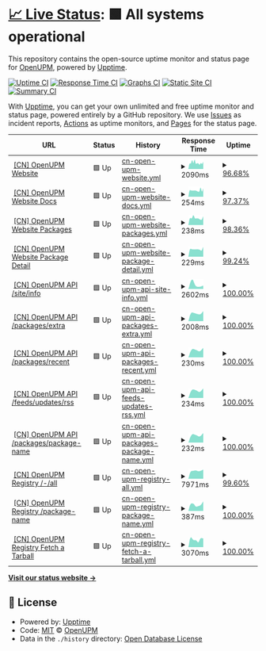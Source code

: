 # [📈 Live Status](https://openupm.github.io/upptime-openupmcn): <!--live status--> **🟩 All systems operational**

This repository contains the open-source uptime monitor and status page for [OpenUPM](https://openupm.github.io/upptime-openupmcn), powered by [Upptime](https://github.com/upptime/upptime).

[![Uptime CI](https://github.com/openupm/upptime-openupmcn/workflows/Uptime%20CI/badge.svg)](https://github.com/openupm/upptime-openupmcn/actions?query=workflow%3A%22Uptime+CI%22)
[![Response Time CI](https://github.com/openupm/upptime-openupmcn/workflows/Response%20Time%20CI/badge.svg)](https://github.com/openupm/upptime-openupmcn/actions?query=workflow%3A%22Response+Time+CI%22)
[![Graphs CI](https://github.com/openupm/upptime-openupmcn/workflows/Graphs%20CI/badge.svg)](https://github.com/openupm/upptime-openupmcn/actions?query=workflow%3A%22Graphs+CI%22)
[![Static Site CI](https://github.com/openupm/upptime-openupmcn/workflows/Static%20Site%20CI/badge.svg)](https://github.com/openupm/upptime-openupmcn/actions?query=workflow%3A%22Static+Site+CI%22)
[![Summary CI](https://github.com/openupm/upptime-openupmcn/workflows/Summary%20CI/badge.svg)](https://github.com/openupm/upptime-openupmcn/actions?query=workflow%3A%22Summary+CI%22)

With [Upptime](https://upptime.js.org), you can get your own unlimited and free uptime monitor and status page, powered entirely by a GitHub repository. We use [Issues](https://github.com/openupm/upptime-openupmcn/issues) as incident reports, [Actions](https://github.com/openupm/upptime-openupmcn/actions) as uptime monitors, and [Pages](https://openupm.github.io/upptime-openupmcn) for the status page.

<!--start: status pages-->
<!-- This summary is generated by Upptime (https://github.com/upptime/upptime) -->
<!-- Do not edit this manually, your changes will be overwritten -->
<!-- prettier-ignore -->
| URL | Status | History | Response Time | Uptime |
| --- | ------ | ------- | ------------- | ------ |
| <img alt="" src="https://icons.duckduckgo.com/ip3/openupm.cn.ico" height="13"> [[CN] OpenUPM Website](https://openupm.cn) | 🟩 Up | [cn-open-upm-website.yml](https://github.com/openupm/upptime-openupmcn/commits/HEAD/history/cn-open-upm-website.yml) | <details><summary><img alt="Response time graph" src="./graphs/cn-open-upm-website/response-time-week.png" height="20"> 2090ms</summary><br><a href="https://openupm.github.io/upptime-openupmcn/history/cn-open-upm-website"><img alt="Response time 2090" src="https://img.shields.io/endpoint?url=https%3A%2F%2Fraw.githubusercontent.com%2Fopenupm%2Fupptime-openupmcn%2FHEAD%2Fapi%2Fcn-open-upm-website%2Fresponse-time.json"></a><br><a href="https://openupm.github.io/upptime-openupmcn/history/cn-open-upm-website"><img alt="24-hour response time 2019" src="https://img.shields.io/endpoint?url=https%3A%2F%2Fraw.githubusercontent.com%2Fopenupm%2Fupptime-openupmcn%2FHEAD%2Fapi%2Fcn-open-upm-website%2Fresponse-time-day.json"></a><br><a href="https://openupm.github.io/upptime-openupmcn/history/cn-open-upm-website"><img alt="7-day response time 2090" src="https://img.shields.io/endpoint?url=https%3A%2F%2Fraw.githubusercontent.com%2Fopenupm%2Fupptime-openupmcn%2FHEAD%2Fapi%2Fcn-open-upm-website%2Fresponse-time-week.json"></a><br><a href="https://openupm.github.io/upptime-openupmcn/history/cn-open-upm-website"><img alt="30-day response time 2090" src="https://img.shields.io/endpoint?url=https%3A%2F%2Fraw.githubusercontent.com%2Fopenupm%2Fupptime-openupmcn%2FHEAD%2Fapi%2Fcn-open-upm-website%2Fresponse-time-month.json"></a><br><a href="https://openupm.github.io/upptime-openupmcn/history/cn-open-upm-website"><img alt="1-year response time 2090" src="https://img.shields.io/endpoint?url=https%3A%2F%2Fraw.githubusercontent.com%2Fopenupm%2Fupptime-openupmcn%2FHEAD%2Fapi%2Fcn-open-upm-website%2Fresponse-time-year.json"></a></details> | <details><summary><a href="https://openupm.github.io/upptime-openupmcn/history/cn-open-upm-website">96.68%</a></summary><a href="https://openupm.github.io/upptime-openupmcn/history/cn-open-upm-website"><img alt="All-time uptime 96.68%" src="https://img.shields.io/endpoint?url=https%3A%2F%2Fraw.githubusercontent.com%2Fopenupm%2Fupptime-openupmcn%2FHEAD%2Fapi%2Fcn-open-upm-website%2Fuptime.json"></a><br><a href="https://openupm.github.io/upptime-openupmcn/history/cn-open-upm-website"><img alt="24-hour uptime 95.09%" src="https://img.shields.io/endpoint?url=https%3A%2F%2Fraw.githubusercontent.com%2Fopenupm%2Fupptime-openupmcn%2FHEAD%2Fapi%2Fcn-open-upm-website%2Fuptime-day.json"></a><br><a href="https://openupm.github.io/upptime-openupmcn/history/cn-open-upm-website"><img alt="7-day uptime 96.68%" src="https://img.shields.io/endpoint?url=https%3A%2F%2Fraw.githubusercontent.com%2Fopenupm%2Fupptime-openupmcn%2FHEAD%2Fapi%2Fcn-open-upm-website%2Fuptime-week.json"></a><br><a href="https://openupm.github.io/upptime-openupmcn/history/cn-open-upm-website"><img alt="30-day uptime 96.68%" src="https://img.shields.io/endpoint?url=https%3A%2F%2Fraw.githubusercontent.com%2Fopenupm%2Fupptime-openupmcn%2FHEAD%2Fapi%2Fcn-open-upm-website%2Fuptime-month.json"></a><br><a href="https://openupm.github.io/upptime-openupmcn/history/cn-open-upm-website"><img alt="1-year uptime 96.68%" src="https://img.shields.io/endpoint?url=https%3A%2F%2Fraw.githubusercontent.com%2Fopenupm%2Fupptime-openupmcn%2FHEAD%2Fapi%2Fcn-open-upm-website%2Fuptime-year.json"></a></details>
| <img alt="" src="https://icons.duckduckgo.com/ip3/openupm.cn.ico" height="13"> [[CN] OpenUPM Website Docs](https://openupm.cn/docs/) | 🟩 Up | [cn-open-upm-website-docs.yml](https://github.com/openupm/upptime-openupmcn/commits/HEAD/history/cn-open-upm-website-docs.yml) | <details><summary><img alt="Response time graph" src="./graphs/cn-open-upm-website-docs/response-time-week.png" height="20"> 254ms</summary><br><a href="https://openupm.github.io/upptime-openupmcn/history/cn-open-upm-website-docs"><img alt="Response time 254" src="https://img.shields.io/endpoint?url=https%3A%2F%2Fraw.githubusercontent.com%2Fopenupm%2Fupptime-openupmcn%2FHEAD%2Fapi%2Fcn-open-upm-website-docs%2Fresponse-time.json"></a><br><a href="https://openupm.github.io/upptime-openupmcn/history/cn-open-upm-website-docs"><img alt="24-hour response time 279" src="https://img.shields.io/endpoint?url=https%3A%2F%2Fraw.githubusercontent.com%2Fopenupm%2Fupptime-openupmcn%2FHEAD%2Fapi%2Fcn-open-upm-website-docs%2Fresponse-time-day.json"></a><br><a href="https://openupm.github.io/upptime-openupmcn/history/cn-open-upm-website-docs"><img alt="7-day response time 254" src="https://img.shields.io/endpoint?url=https%3A%2F%2Fraw.githubusercontent.com%2Fopenupm%2Fupptime-openupmcn%2FHEAD%2Fapi%2Fcn-open-upm-website-docs%2Fresponse-time-week.json"></a><br><a href="https://openupm.github.io/upptime-openupmcn/history/cn-open-upm-website-docs"><img alt="30-day response time 254" src="https://img.shields.io/endpoint?url=https%3A%2F%2Fraw.githubusercontent.com%2Fopenupm%2Fupptime-openupmcn%2FHEAD%2Fapi%2Fcn-open-upm-website-docs%2Fresponse-time-month.json"></a><br><a href="https://openupm.github.io/upptime-openupmcn/history/cn-open-upm-website-docs"><img alt="1-year response time 254" src="https://img.shields.io/endpoint?url=https%3A%2F%2Fraw.githubusercontent.com%2Fopenupm%2Fupptime-openupmcn%2FHEAD%2Fapi%2Fcn-open-upm-website-docs%2Fresponse-time-year.json"></a></details> | <details><summary><a href="https://openupm.github.io/upptime-openupmcn/history/cn-open-upm-website-docs">97.37%</a></summary><a href="https://openupm.github.io/upptime-openupmcn/history/cn-open-upm-website-docs"><img alt="All-time uptime 97.37%" src="https://img.shields.io/endpoint?url=https%3A%2F%2Fraw.githubusercontent.com%2Fopenupm%2Fupptime-openupmcn%2FHEAD%2Fapi%2Fcn-open-upm-website-docs%2Fuptime.json"></a><br><a href="https://openupm.github.io/upptime-openupmcn/history/cn-open-upm-website-docs"><img alt="24-hour uptime 95.19%" src="https://img.shields.io/endpoint?url=https%3A%2F%2Fraw.githubusercontent.com%2Fopenupm%2Fupptime-openupmcn%2FHEAD%2Fapi%2Fcn-open-upm-website-docs%2Fuptime-day.json"></a><br><a href="https://openupm.github.io/upptime-openupmcn/history/cn-open-upm-website-docs"><img alt="7-day uptime 97.37%" src="https://img.shields.io/endpoint?url=https%3A%2F%2Fraw.githubusercontent.com%2Fopenupm%2Fupptime-openupmcn%2FHEAD%2Fapi%2Fcn-open-upm-website-docs%2Fuptime-week.json"></a><br><a href="https://openupm.github.io/upptime-openupmcn/history/cn-open-upm-website-docs"><img alt="30-day uptime 97.37%" src="https://img.shields.io/endpoint?url=https%3A%2F%2Fraw.githubusercontent.com%2Fopenupm%2Fupptime-openupmcn%2FHEAD%2Fapi%2Fcn-open-upm-website-docs%2Fuptime-month.json"></a><br><a href="https://openupm.github.io/upptime-openupmcn/history/cn-open-upm-website-docs"><img alt="1-year uptime 97.37%" src="https://img.shields.io/endpoint?url=https%3A%2F%2Fraw.githubusercontent.com%2Fopenupm%2Fupptime-openupmcn%2FHEAD%2Fapi%2Fcn-open-upm-website-docs%2Fuptime-year.json"></a></details>
| <img alt="" src="https://icons.duckduckgo.com/ip3/openupm.cn.ico" height="13"> [[CN] OpenUPM Website Packages](https://openupm.cn/packages/) | 🟩 Up | [cn-open-upm-website-packages.yml](https://github.com/openupm/upptime-openupmcn/commits/HEAD/history/cn-open-upm-website-packages.yml) | <details><summary><img alt="Response time graph" src="./graphs/cn-open-upm-website-packages/response-time-week.png" height="20"> 238ms</summary><br><a href="https://openupm.github.io/upptime-openupmcn/history/cn-open-upm-website-packages"><img alt="Response time 238" src="https://img.shields.io/endpoint?url=https%3A%2F%2Fraw.githubusercontent.com%2Fopenupm%2Fupptime-openupmcn%2FHEAD%2Fapi%2Fcn-open-upm-website-packages%2Fresponse-time.json"></a><br><a href="https://openupm.github.io/upptime-openupmcn/history/cn-open-upm-website-packages"><img alt="24-hour response time 252" src="https://img.shields.io/endpoint?url=https%3A%2F%2Fraw.githubusercontent.com%2Fopenupm%2Fupptime-openupmcn%2FHEAD%2Fapi%2Fcn-open-upm-website-packages%2Fresponse-time-day.json"></a><br><a href="https://openupm.github.io/upptime-openupmcn/history/cn-open-upm-website-packages"><img alt="7-day response time 238" src="https://img.shields.io/endpoint?url=https%3A%2F%2Fraw.githubusercontent.com%2Fopenupm%2Fupptime-openupmcn%2FHEAD%2Fapi%2Fcn-open-upm-website-packages%2Fresponse-time-week.json"></a><br><a href="https://openupm.github.io/upptime-openupmcn/history/cn-open-upm-website-packages"><img alt="30-day response time 238" src="https://img.shields.io/endpoint?url=https%3A%2F%2Fraw.githubusercontent.com%2Fopenupm%2Fupptime-openupmcn%2FHEAD%2Fapi%2Fcn-open-upm-website-packages%2Fresponse-time-month.json"></a><br><a href="https://openupm.github.io/upptime-openupmcn/history/cn-open-upm-website-packages"><img alt="1-year response time 238" src="https://img.shields.io/endpoint?url=https%3A%2F%2Fraw.githubusercontent.com%2Fopenupm%2Fupptime-openupmcn%2FHEAD%2Fapi%2Fcn-open-upm-website-packages%2Fresponse-time-year.json"></a></details> | <details><summary><a href="https://openupm.github.io/upptime-openupmcn/history/cn-open-upm-website-packages">98.36%</a></summary><a href="https://openupm.github.io/upptime-openupmcn/history/cn-open-upm-website-packages"><img alt="All-time uptime 98.36%" src="https://img.shields.io/endpoint?url=https%3A%2F%2Fraw.githubusercontent.com%2Fopenupm%2Fupptime-openupmcn%2FHEAD%2Fapi%2Fcn-open-upm-website-packages%2Fuptime.json"></a><br><a href="https://openupm.github.io/upptime-openupmcn/history/cn-open-upm-website-packages"><img alt="24-hour uptime 97.15%" src="https://img.shields.io/endpoint?url=https%3A%2F%2Fraw.githubusercontent.com%2Fopenupm%2Fupptime-openupmcn%2FHEAD%2Fapi%2Fcn-open-upm-website-packages%2Fuptime-day.json"></a><br><a href="https://openupm.github.io/upptime-openupmcn/history/cn-open-upm-website-packages"><img alt="7-day uptime 98.36%" src="https://img.shields.io/endpoint?url=https%3A%2F%2Fraw.githubusercontent.com%2Fopenupm%2Fupptime-openupmcn%2FHEAD%2Fapi%2Fcn-open-upm-website-packages%2Fuptime-week.json"></a><br><a href="https://openupm.github.io/upptime-openupmcn/history/cn-open-upm-website-packages"><img alt="30-day uptime 98.36%" src="https://img.shields.io/endpoint?url=https%3A%2F%2Fraw.githubusercontent.com%2Fopenupm%2Fupptime-openupmcn%2FHEAD%2Fapi%2Fcn-open-upm-website-packages%2Fuptime-month.json"></a><br><a href="https://openupm.github.io/upptime-openupmcn/history/cn-open-upm-website-packages"><img alt="1-year uptime 98.36%" src="https://img.shields.io/endpoint?url=https%3A%2F%2Fraw.githubusercontent.com%2Fopenupm%2Fupptime-openupmcn%2FHEAD%2Fapi%2Fcn-open-upm-website-packages%2Fuptime-year.json"></a></details>
| <img alt="" src="https://icons.duckduckgo.com/ip3/openupm.cn.ico" height="13"> [[CN] OpenUPM Website Package Detail](https://openupm.cn/packages/com.littlebigfun.addressable-importer/) | 🟩 Up | [cn-open-upm-website-package-detail.yml](https://github.com/openupm/upptime-openupmcn/commits/HEAD/history/cn-open-upm-website-package-detail.yml) | <details><summary><img alt="Response time graph" src="./graphs/cn-open-upm-website-package-detail/response-time-week.png" height="20"> 229ms</summary><br><a href="https://openupm.github.io/upptime-openupmcn/history/cn-open-upm-website-package-detail"><img alt="Response time 229" src="https://img.shields.io/endpoint?url=https%3A%2F%2Fraw.githubusercontent.com%2Fopenupm%2Fupptime-openupmcn%2FHEAD%2Fapi%2Fcn-open-upm-website-package-detail%2Fresponse-time.json"></a><br><a href="https://openupm.github.io/upptime-openupmcn/history/cn-open-upm-website-package-detail"><img alt="24-hour response time 282" src="https://img.shields.io/endpoint?url=https%3A%2F%2Fraw.githubusercontent.com%2Fopenupm%2Fupptime-openupmcn%2FHEAD%2Fapi%2Fcn-open-upm-website-package-detail%2Fresponse-time-day.json"></a><br><a href="https://openupm.github.io/upptime-openupmcn/history/cn-open-upm-website-package-detail"><img alt="7-day response time 229" src="https://img.shields.io/endpoint?url=https%3A%2F%2Fraw.githubusercontent.com%2Fopenupm%2Fupptime-openupmcn%2FHEAD%2Fapi%2Fcn-open-upm-website-package-detail%2Fresponse-time-week.json"></a><br><a href="https://openupm.github.io/upptime-openupmcn/history/cn-open-upm-website-package-detail"><img alt="30-day response time 229" src="https://img.shields.io/endpoint?url=https%3A%2F%2Fraw.githubusercontent.com%2Fopenupm%2Fupptime-openupmcn%2FHEAD%2Fapi%2Fcn-open-upm-website-package-detail%2Fresponse-time-month.json"></a><br><a href="https://openupm.github.io/upptime-openupmcn/history/cn-open-upm-website-package-detail"><img alt="1-year response time 229" src="https://img.shields.io/endpoint?url=https%3A%2F%2Fraw.githubusercontent.com%2Fopenupm%2Fupptime-openupmcn%2FHEAD%2Fapi%2Fcn-open-upm-website-package-detail%2Fresponse-time-year.json"></a></details> | <details><summary><a href="https://openupm.github.io/upptime-openupmcn/history/cn-open-upm-website-package-detail">99.24%</a></summary><a href="https://openupm.github.io/upptime-openupmcn/history/cn-open-upm-website-package-detail"><img alt="All-time uptime 99.24%" src="https://img.shields.io/endpoint?url=https%3A%2F%2Fraw.githubusercontent.com%2Fopenupm%2Fupptime-openupmcn%2FHEAD%2Fapi%2Fcn-open-upm-website-package-detail%2Fuptime.json"></a><br><a href="https://openupm.github.io/upptime-openupmcn/history/cn-open-upm-website-package-detail"><img alt="24-hour uptime 99.48%" src="https://img.shields.io/endpoint?url=https%3A%2F%2Fraw.githubusercontent.com%2Fopenupm%2Fupptime-openupmcn%2FHEAD%2Fapi%2Fcn-open-upm-website-package-detail%2Fuptime-day.json"></a><br><a href="https://openupm.github.io/upptime-openupmcn/history/cn-open-upm-website-package-detail"><img alt="7-day uptime 99.24%" src="https://img.shields.io/endpoint?url=https%3A%2F%2Fraw.githubusercontent.com%2Fopenupm%2Fupptime-openupmcn%2FHEAD%2Fapi%2Fcn-open-upm-website-package-detail%2Fuptime-week.json"></a><br><a href="https://openupm.github.io/upptime-openupmcn/history/cn-open-upm-website-package-detail"><img alt="30-day uptime 99.24%" src="https://img.shields.io/endpoint?url=https%3A%2F%2Fraw.githubusercontent.com%2Fopenupm%2Fupptime-openupmcn%2FHEAD%2Fapi%2Fcn-open-upm-website-package-detail%2Fuptime-month.json"></a><br><a href="https://openupm.github.io/upptime-openupmcn/history/cn-open-upm-website-package-detail"><img alt="1-year uptime 99.24%" src="https://img.shields.io/endpoint?url=https%3A%2F%2Fraw.githubusercontent.com%2Fopenupm%2Fupptime-openupmcn%2FHEAD%2Fapi%2Fcn-open-upm-website-package-detail%2Fuptime-year.json"></a></details>
| <img alt="" src="https://icons.duckduckgo.com/ip3/api.openupm.cn.ico" height="13"> [[CN] OpenUPM API /site/info](https://api.openupm.cn/site/info) | 🟩 Up | [cn-open-upm-api-site-info.yml](https://github.com/openupm/upptime-openupmcn/commits/HEAD/history/cn-open-upm-api-site-info.yml) | <details><summary><img alt="Response time graph" src="./graphs/cn-open-upm-api-site-info/response-time-week.png" height="20"> 2602ms</summary><br><a href="https://openupm.github.io/upptime-openupmcn/history/cn-open-upm-api-site-info"><img alt="Response time 2602" src="https://img.shields.io/endpoint?url=https%3A%2F%2Fraw.githubusercontent.com%2Fopenupm%2Fupptime-openupmcn%2FHEAD%2Fapi%2Fcn-open-upm-api-site-info%2Fresponse-time.json"></a><br><a href="https://openupm.github.io/upptime-openupmcn/history/cn-open-upm-api-site-info"><img alt="24-hour response time 1946" src="https://img.shields.io/endpoint?url=https%3A%2F%2Fraw.githubusercontent.com%2Fopenupm%2Fupptime-openupmcn%2FHEAD%2Fapi%2Fcn-open-upm-api-site-info%2Fresponse-time-day.json"></a><br><a href="https://openupm.github.io/upptime-openupmcn/history/cn-open-upm-api-site-info"><img alt="7-day response time 2602" src="https://img.shields.io/endpoint?url=https%3A%2F%2Fraw.githubusercontent.com%2Fopenupm%2Fupptime-openupmcn%2FHEAD%2Fapi%2Fcn-open-upm-api-site-info%2Fresponse-time-week.json"></a><br><a href="https://openupm.github.io/upptime-openupmcn/history/cn-open-upm-api-site-info"><img alt="30-day response time 2602" src="https://img.shields.io/endpoint?url=https%3A%2F%2Fraw.githubusercontent.com%2Fopenupm%2Fupptime-openupmcn%2FHEAD%2Fapi%2Fcn-open-upm-api-site-info%2Fresponse-time-month.json"></a><br><a href="https://openupm.github.io/upptime-openupmcn/history/cn-open-upm-api-site-info"><img alt="1-year response time 2602" src="https://img.shields.io/endpoint?url=https%3A%2F%2Fraw.githubusercontent.com%2Fopenupm%2Fupptime-openupmcn%2FHEAD%2Fapi%2Fcn-open-upm-api-site-info%2Fresponse-time-year.json"></a></details> | <details><summary><a href="https://openupm.github.io/upptime-openupmcn/history/cn-open-upm-api-site-info">100.00%</a></summary><a href="https://openupm.github.io/upptime-openupmcn/history/cn-open-upm-api-site-info"><img alt="All-time uptime 100.00%" src="https://img.shields.io/endpoint?url=https%3A%2F%2Fraw.githubusercontent.com%2Fopenupm%2Fupptime-openupmcn%2FHEAD%2Fapi%2Fcn-open-upm-api-site-info%2Fuptime.json"></a><br><a href="https://openupm.github.io/upptime-openupmcn/history/cn-open-upm-api-site-info"><img alt="24-hour uptime 100.00%" src="https://img.shields.io/endpoint?url=https%3A%2F%2Fraw.githubusercontent.com%2Fopenupm%2Fupptime-openupmcn%2FHEAD%2Fapi%2Fcn-open-upm-api-site-info%2Fuptime-day.json"></a><br><a href="https://openupm.github.io/upptime-openupmcn/history/cn-open-upm-api-site-info"><img alt="7-day uptime 100.00%" src="https://img.shields.io/endpoint?url=https%3A%2F%2Fraw.githubusercontent.com%2Fopenupm%2Fupptime-openupmcn%2FHEAD%2Fapi%2Fcn-open-upm-api-site-info%2Fuptime-week.json"></a><br><a href="https://openupm.github.io/upptime-openupmcn/history/cn-open-upm-api-site-info"><img alt="30-day uptime 100.00%" src="https://img.shields.io/endpoint?url=https%3A%2F%2Fraw.githubusercontent.com%2Fopenupm%2Fupptime-openupmcn%2FHEAD%2Fapi%2Fcn-open-upm-api-site-info%2Fuptime-month.json"></a><br><a href="https://openupm.github.io/upptime-openupmcn/history/cn-open-upm-api-site-info"><img alt="1-year uptime 100.00%" src="https://img.shields.io/endpoint?url=https%3A%2F%2Fraw.githubusercontent.com%2Fopenupm%2Fupptime-openupmcn%2FHEAD%2Fapi%2Fcn-open-upm-api-site-info%2Fuptime-year.json"></a></details>
| <img alt="" src="https://icons.duckduckgo.com/ip3/api.openupm.cn.ico" height="13"> [[CN] OpenUPM API /packages/extra](https://api.openupm.cn/packages/extra) | 🟩 Up | [cn-open-upm-api-packages-extra.yml](https://github.com/openupm/upptime-openupmcn/commits/HEAD/history/cn-open-upm-api-packages-extra.yml) | <details><summary><img alt="Response time graph" src="./graphs/cn-open-upm-api-packages-extra/response-time-week.png" height="20"> 2008ms</summary><br><a href="https://openupm.github.io/upptime-openupmcn/history/cn-open-upm-api-packages-extra"><img alt="Response time 2008" src="https://img.shields.io/endpoint?url=https%3A%2F%2Fraw.githubusercontent.com%2Fopenupm%2Fupptime-openupmcn%2FHEAD%2Fapi%2Fcn-open-upm-api-packages-extra%2Fresponse-time.json"></a><br><a href="https://openupm.github.io/upptime-openupmcn/history/cn-open-upm-api-packages-extra"><img alt="24-hour response time 2481" src="https://img.shields.io/endpoint?url=https%3A%2F%2Fraw.githubusercontent.com%2Fopenupm%2Fupptime-openupmcn%2FHEAD%2Fapi%2Fcn-open-upm-api-packages-extra%2Fresponse-time-day.json"></a><br><a href="https://openupm.github.io/upptime-openupmcn/history/cn-open-upm-api-packages-extra"><img alt="7-day response time 2008" src="https://img.shields.io/endpoint?url=https%3A%2F%2Fraw.githubusercontent.com%2Fopenupm%2Fupptime-openupmcn%2FHEAD%2Fapi%2Fcn-open-upm-api-packages-extra%2Fresponse-time-week.json"></a><br><a href="https://openupm.github.io/upptime-openupmcn/history/cn-open-upm-api-packages-extra"><img alt="30-day response time 2008" src="https://img.shields.io/endpoint?url=https%3A%2F%2Fraw.githubusercontent.com%2Fopenupm%2Fupptime-openupmcn%2FHEAD%2Fapi%2Fcn-open-upm-api-packages-extra%2Fresponse-time-month.json"></a><br><a href="https://openupm.github.io/upptime-openupmcn/history/cn-open-upm-api-packages-extra"><img alt="1-year response time 2008" src="https://img.shields.io/endpoint?url=https%3A%2F%2Fraw.githubusercontent.com%2Fopenupm%2Fupptime-openupmcn%2FHEAD%2Fapi%2Fcn-open-upm-api-packages-extra%2Fresponse-time-year.json"></a></details> | <details><summary><a href="https://openupm.github.io/upptime-openupmcn/history/cn-open-upm-api-packages-extra">100.00%</a></summary><a href="https://openupm.github.io/upptime-openupmcn/history/cn-open-upm-api-packages-extra"><img alt="All-time uptime 100.00%" src="https://img.shields.io/endpoint?url=https%3A%2F%2Fraw.githubusercontent.com%2Fopenupm%2Fupptime-openupmcn%2FHEAD%2Fapi%2Fcn-open-upm-api-packages-extra%2Fuptime.json"></a><br><a href="https://openupm.github.io/upptime-openupmcn/history/cn-open-upm-api-packages-extra"><img alt="24-hour uptime 100.00%" src="https://img.shields.io/endpoint?url=https%3A%2F%2Fraw.githubusercontent.com%2Fopenupm%2Fupptime-openupmcn%2FHEAD%2Fapi%2Fcn-open-upm-api-packages-extra%2Fuptime-day.json"></a><br><a href="https://openupm.github.io/upptime-openupmcn/history/cn-open-upm-api-packages-extra"><img alt="7-day uptime 100.00%" src="https://img.shields.io/endpoint?url=https%3A%2F%2Fraw.githubusercontent.com%2Fopenupm%2Fupptime-openupmcn%2FHEAD%2Fapi%2Fcn-open-upm-api-packages-extra%2Fuptime-week.json"></a><br><a href="https://openupm.github.io/upptime-openupmcn/history/cn-open-upm-api-packages-extra"><img alt="30-day uptime 100.00%" src="https://img.shields.io/endpoint?url=https%3A%2F%2Fraw.githubusercontent.com%2Fopenupm%2Fupptime-openupmcn%2FHEAD%2Fapi%2Fcn-open-upm-api-packages-extra%2Fuptime-month.json"></a><br><a href="https://openupm.github.io/upptime-openupmcn/history/cn-open-upm-api-packages-extra"><img alt="1-year uptime 100.00%" src="https://img.shields.io/endpoint?url=https%3A%2F%2Fraw.githubusercontent.com%2Fopenupm%2Fupptime-openupmcn%2FHEAD%2Fapi%2Fcn-open-upm-api-packages-extra%2Fuptime-year.json"></a></details>
| <img alt="" src="https://icons.duckduckgo.com/ip3/api.openupm.cn.ico" height="13"> [[CN] OpenUPM API /packages/recent](https://api.openupm.cn/packages/recent) | 🟩 Up | [cn-open-upm-api-packages-recent.yml](https://github.com/openupm/upptime-openupmcn/commits/HEAD/history/cn-open-upm-api-packages-recent.yml) | <details><summary><img alt="Response time graph" src="./graphs/cn-open-upm-api-packages-recent/response-time-week.png" height="20"> 230ms</summary><br><a href="https://openupm.github.io/upptime-openupmcn/history/cn-open-upm-api-packages-recent"><img alt="Response time 230" src="https://img.shields.io/endpoint?url=https%3A%2F%2Fraw.githubusercontent.com%2Fopenupm%2Fupptime-openupmcn%2FHEAD%2Fapi%2Fcn-open-upm-api-packages-recent%2Fresponse-time.json"></a><br><a href="https://openupm.github.io/upptime-openupmcn/history/cn-open-upm-api-packages-recent"><img alt="24-hour response time 281" src="https://img.shields.io/endpoint?url=https%3A%2F%2Fraw.githubusercontent.com%2Fopenupm%2Fupptime-openupmcn%2FHEAD%2Fapi%2Fcn-open-upm-api-packages-recent%2Fresponse-time-day.json"></a><br><a href="https://openupm.github.io/upptime-openupmcn/history/cn-open-upm-api-packages-recent"><img alt="7-day response time 230" src="https://img.shields.io/endpoint?url=https%3A%2F%2Fraw.githubusercontent.com%2Fopenupm%2Fupptime-openupmcn%2FHEAD%2Fapi%2Fcn-open-upm-api-packages-recent%2Fresponse-time-week.json"></a><br><a href="https://openupm.github.io/upptime-openupmcn/history/cn-open-upm-api-packages-recent"><img alt="30-day response time 230" src="https://img.shields.io/endpoint?url=https%3A%2F%2Fraw.githubusercontent.com%2Fopenupm%2Fupptime-openupmcn%2FHEAD%2Fapi%2Fcn-open-upm-api-packages-recent%2Fresponse-time-month.json"></a><br><a href="https://openupm.github.io/upptime-openupmcn/history/cn-open-upm-api-packages-recent"><img alt="1-year response time 230" src="https://img.shields.io/endpoint?url=https%3A%2F%2Fraw.githubusercontent.com%2Fopenupm%2Fupptime-openupmcn%2FHEAD%2Fapi%2Fcn-open-upm-api-packages-recent%2Fresponse-time-year.json"></a></details> | <details><summary><a href="https://openupm.github.io/upptime-openupmcn/history/cn-open-upm-api-packages-recent">100.00%</a></summary><a href="https://openupm.github.io/upptime-openupmcn/history/cn-open-upm-api-packages-recent"><img alt="All-time uptime 100.00%" src="https://img.shields.io/endpoint?url=https%3A%2F%2Fraw.githubusercontent.com%2Fopenupm%2Fupptime-openupmcn%2FHEAD%2Fapi%2Fcn-open-upm-api-packages-recent%2Fuptime.json"></a><br><a href="https://openupm.github.io/upptime-openupmcn/history/cn-open-upm-api-packages-recent"><img alt="24-hour uptime 100.00%" src="https://img.shields.io/endpoint?url=https%3A%2F%2Fraw.githubusercontent.com%2Fopenupm%2Fupptime-openupmcn%2FHEAD%2Fapi%2Fcn-open-upm-api-packages-recent%2Fuptime-day.json"></a><br><a href="https://openupm.github.io/upptime-openupmcn/history/cn-open-upm-api-packages-recent"><img alt="7-day uptime 100.00%" src="https://img.shields.io/endpoint?url=https%3A%2F%2Fraw.githubusercontent.com%2Fopenupm%2Fupptime-openupmcn%2FHEAD%2Fapi%2Fcn-open-upm-api-packages-recent%2Fuptime-week.json"></a><br><a href="https://openupm.github.io/upptime-openupmcn/history/cn-open-upm-api-packages-recent"><img alt="30-day uptime 100.00%" src="https://img.shields.io/endpoint?url=https%3A%2F%2Fraw.githubusercontent.com%2Fopenupm%2Fupptime-openupmcn%2FHEAD%2Fapi%2Fcn-open-upm-api-packages-recent%2Fuptime-month.json"></a><br><a href="https://openupm.github.io/upptime-openupmcn/history/cn-open-upm-api-packages-recent"><img alt="1-year uptime 100.00%" src="https://img.shields.io/endpoint?url=https%3A%2F%2Fraw.githubusercontent.com%2Fopenupm%2Fupptime-openupmcn%2FHEAD%2Fapi%2Fcn-open-upm-api-packages-recent%2Fuptime-year.json"></a></details>
| <img alt="" src="https://icons.duckduckgo.com/ip3/api.openupm.cn.ico" height="13"> [[CN] OpenUPM API /feeds/updates/rss](https://api.openupm.cn/feeds/updates/rss) | 🟩 Up | [cn-open-upm-api-feeds-updates-rss.yml](https://github.com/openupm/upptime-openupmcn/commits/HEAD/history/cn-open-upm-api-feeds-updates-rss.yml) | <details><summary><img alt="Response time graph" src="./graphs/cn-open-upm-api-feeds-updates-rss/response-time-week.png" height="20"> 234ms</summary><br><a href="https://openupm.github.io/upptime-openupmcn/history/cn-open-upm-api-feeds-updates-rss"><img alt="Response time 234" src="https://img.shields.io/endpoint?url=https%3A%2F%2Fraw.githubusercontent.com%2Fopenupm%2Fupptime-openupmcn%2FHEAD%2Fapi%2Fcn-open-upm-api-feeds-updates-rss%2Fresponse-time.json"></a><br><a href="https://openupm.github.io/upptime-openupmcn/history/cn-open-upm-api-feeds-updates-rss"><img alt="24-hour response time 282" src="https://img.shields.io/endpoint?url=https%3A%2F%2Fraw.githubusercontent.com%2Fopenupm%2Fupptime-openupmcn%2FHEAD%2Fapi%2Fcn-open-upm-api-feeds-updates-rss%2Fresponse-time-day.json"></a><br><a href="https://openupm.github.io/upptime-openupmcn/history/cn-open-upm-api-feeds-updates-rss"><img alt="7-day response time 234" src="https://img.shields.io/endpoint?url=https%3A%2F%2Fraw.githubusercontent.com%2Fopenupm%2Fupptime-openupmcn%2FHEAD%2Fapi%2Fcn-open-upm-api-feeds-updates-rss%2Fresponse-time-week.json"></a><br><a href="https://openupm.github.io/upptime-openupmcn/history/cn-open-upm-api-feeds-updates-rss"><img alt="30-day response time 234" src="https://img.shields.io/endpoint?url=https%3A%2F%2Fraw.githubusercontent.com%2Fopenupm%2Fupptime-openupmcn%2FHEAD%2Fapi%2Fcn-open-upm-api-feeds-updates-rss%2Fresponse-time-month.json"></a><br><a href="https://openupm.github.io/upptime-openupmcn/history/cn-open-upm-api-feeds-updates-rss"><img alt="1-year response time 234" src="https://img.shields.io/endpoint?url=https%3A%2F%2Fraw.githubusercontent.com%2Fopenupm%2Fupptime-openupmcn%2FHEAD%2Fapi%2Fcn-open-upm-api-feeds-updates-rss%2Fresponse-time-year.json"></a></details> | <details><summary><a href="https://openupm.github.io/upptime-openupmcn/history/cn-open-upm-api-feeds-updates-rss">100.00%</a></summary><a href="https://openupm.github.io/upptime-openupmcn/history/cn-open-upm-api-feeds-updates-rss"><img alt="All-time uptime 100.00%" src="https://img.shields.io/endpoint?url=https%3A%2F%2Fraw.githubusercontent.com%2Fopenupm%2Fupptime-openupmcn%2FHEAD%2Fapi%2Fcn-open-upm-api-feeds-updates-rss%2Fuptime.json"></a><br><a href="https://openupm.github.io/upptime-openupmcn/history/cn-open-upm-api-feeds-updates-rss"><img alt="24-hour uptime 100.00%" src="https://img.shields.io/endpoint?url=https%3A%2F%2Fraw.githubusercontent.com%2Fopenupm%2Fupptime-openupmcn%2FHEAD%2Fapi%2Fcn-open-upm-api-feeds-updates-rss%2Fuptime-day.json"></a><br><a href="https://openupm.github.io/upptime-openupmcn/history/cn-open-upm-api-feeds-updates-rss"><img alt="7-day uptime 100.00%" src="https://img.shields.io/endpoint?url=https%3A%2F%2Fraw.githubusercontent.com%2Fopenupm%2Fupptime-openupmcn%2FHEAD%2Fapi%2Fcn-open-upm-api-feeds-updates-rss%2Fuptime-week.json"></a><br><a href="https://openupm.github.io/upptime-openupmcn/history/cn-open-upm-api-feeds-updates-rss"><img alt="30-day uptime 100.00%" src="https://img.shields.io/endpoint?url=https%3A%2F%2Fraw.githubusercontent.com%2Fopenupm%2Fupptime-openupmcn%2FHEAD%2Fapi%2Fcn-open-upm-api-feeds-updates-rss%2Fuptime-month.json"></a><br><a href="https://openupm.github.io/upptime-openupmcn/history/cn-open-upm-api-feeds-updates-rss"><img alt="1-year uptime 100.00%" src="https://img.shields.io/endpoint?url=https%3A%2F%2Fraw.githubusercontent.com%2Fopenupm%2Fupptime-openupmcn%2FHEAD%2Fapi%2Fcn-open-upm-api-feeds-updates-rss%2Fuptime-year.json"></a></details>
| <img alt="" src="https://icons.duckduckgo.com/ip3/api.openupm.cn.ico" height="13"> [[CN] OpenUPM API /packages/package-name](https://api.openupm.cn/packages/com.littlebigfun.addressable-importer) | 🟩 Up | [cn-open-upm-api-packages-package-name.yml](https://github.com/openupm/upptime-openupmcn/commits/HEAD/history/cn-open-upm-api-packages-package-name.yml) | <details><summary><img alt="Response time graph" src="./graphs/cn-open-upm-api-packages-package-name/response-time-week.png" height="20"> 232ms</summary><br><a href="https://openupm.github.io/upptime-openupmcn/history/cn-open-upm-api-packages-package-name"><img alt="Response time 232" src="https://img.shields.io/endpoint?url=https%3A%2F%2Fraw.githubusercontent.com%2Fopenupm%2Fupptime-openupmcn%2FHEAD%2Fapi%2Fcn-open-upm-api-packages-package-name%2Fresponse-time.json"></a><br><a href="https://openupm.github.io/upptime-openupmcn/history/cn-open-upm-api-packages-package-name"><img alt="24-hour response time 282" src="https://img.shields.io/endpoint?url=https%3A%2F%2Fraw.githubusercontent.com%2Fopenupm%2Fupptime-openupmcn%2FHEAD%2Fapi%2Fcn-open-upm-api-packages-package-name%2Fresponse-time-day.json"></a><br><a href="https://openupm.github.io/upptime-openupmcn/history/cn-open-upm-api-packages-package-name"><img alt="7-day response time 232" src="https://img.shields.io/endpoint?url=https%3A%2F%2Fraw.githubusercontent.com%2Fopenupm%2Fupptime-openupmcn%2FHEAD%2Fapi%2Fcn-open-upm-api-packages-package-name%2Fresponse-time-week.json"></a><br><a href="https://openupm.github.io/upptime-openupmcn/history/cn-open-upm-api-packages-package-name"><img alt="30-day response time 232" src="https://img.shields.io/endpoint?url=https%3A%2F%2Fraw.githubusercontent.com%2Fopenupm%2Fupptime-openupmcn%2FHEAD%2Fapi%2Fcn-open-upm-api-packages-package-name%2Fresponse-time-month.json"></a><br><a href="https://openupm.github.io/upptime-openupmcn/history/cn-open-upm-api-packages-package-name"><img alt="1-year response time 232" src="https://img.shields.io/endpoint?url=https%3A%2F%2Fraw.githubusercontent.com%2Fopenupm%2Fupptime-openupmcn%2FHEAD%2Fapi%2Fcn-open-upm-api-packages-package-name%2Fresponse-time-year.json"></a></details> | <details><summary><a href="https://openupm.github.io/upptime-openupmcn/history/cn-open-upm-api-packages-package-name">100.00%</a></summary><a href="https://openupm.github.io/upptime-openupmcn/history/cn-open-upm-api-packages-package-name"><img alt="All-time uptime 100.00%" src="https://img.shields.io/endpoint?url=https%3A%2F%2Fraw.githubusercontent.com%2Fopenupm%2Fupptime-openupmcn%2FHEAD%2Fapi%2Fcn-open-upm-api-packages-package-name%2Fuptime.json"></a><br><a href="https://openupm.github.io/upptime-openupmcn/history/cn-open-upm-api-packages-package-name"><img alt="24-hour uptime 100.00%" src="https://img.shields.io/endpoint?url=https%3A%2F%2Fraw.githubusercontent.com%2Fopenupm%2Fupptime-openupmcn%2FHEAD%2Fapi%2Fcn-open-upm-api-packages-package-name%2Fuptime-day.json"></a><br><a href="https://openupm.github.io/upptime-openupmcn/history/cn-open-upm-api-packages-package-name"><img alt="7-day uptime 100.00%" src="https://img.shields.io/endpoint?url=https%3A%2F%2Fraw.githubusercontent.com%2Fopenupm%2Fupptime-openupmcn%2FHEAD%2Fapi%2Fcn-open-upm-api-packages-package-name%2Fuptime-week.json"></a><br><a href="https://openupm.github.io/upptime-openupmcn/history/cn-open-upm-api-packages-package-name"><img alt="30-day uptime 100.00%" src="https://img.shields.io/endpoint?url=https%3A%2F%2Fraw.githubusercontent.com%2Fopenupm%2Fupptime-openupmcn%2FHEAD%2Fapi%2Fcn-open-upm-api-packages-package-name%2Fuptime-month.json"></a><br><a href="https://openupm.github.io/upptime-openupmcn/history/cn-open-upm-api-packages-package-name"><img alt="1-year uptime 100.00%" src="https://img.shields.io/endpoint?url=https%3A%2F%2Fraw.githubusercontent.com%2Fopenupm%2Fupptime-openupmcn%2FHEAD%2Fapi%2Fcn-open-upm-api-packages-package-name%2Fuptime-year.json"></a></details>
| <img alt="" src="https://icons.duckduckgo.com/ip3/package.openupm.cn.ico" height="13"> [[CN] OpenUPM Registry /-/all](https://package.openupm.cn/-/all) | 🟩 Up | [cn-open-upm-registry-all.yml](https://github.com/openupm/upptime-openupmcn/commits/HEAD/history/cn-open-upm-registry-all.yml) | <details><summary><img alt="Response time graph" src="./graphs/cn-open-upm-registry-all/response-time-week.png" height="20"> 7971ms</summary><br><a href="https://openupm.github.io/upptime-openupmcn/history/cn-open-upm-registry-all"><img alt="Response time 7971" src="https://img.shields.io/endpoint?url=https%3A%2F%2Fraw.githubusercontent.com%2Fopenupm%2Fupptime-openupmcn%2FHEAD%2Fapi%2Fcn-open-upm-registry-all%2Fresponse-time.json"></a><br><a href="https://openupm.github.io/upptime-openupmcn/history/cn-open-upm-registry-all"><img alt="24-hour response time 9077" src="https://img.shields.io/endpoint?url=https%3A%2F%2Fraw.githubusercontent.com%2Fopenupm%2Fupptime-openupmcn%2FHEAD%2Fapi%2Fcn-open-upm-registry-all%2Fresponse-time-day.json"></a><br><a href="https://openupm.github.io/upptime-openupmcn/history/cn-open-upm-registry-all"><img alt="7-day response time 7971" src="https://img.shields.io/endpoint?url=https%3A%2F%2Fraw.githubusercontent.com%2Fopenupm%2Fupptime-openupmcn%2FHEAD%2Fapi%2Fcn-open-upm-registry-all%2Fresponse-time-week.json"></a><br><a href="https://openupm.github.io/upptime-openupmcn/history/cn-open-upm-registry-all"><img alt="30-day response time 7971" src="https://img.shields.io/endpoint?url=https%3A%2F%2Fraw.githubusercontent.com%2Fopenupm%2Fupptime-openupmcn%2FHEAD%2Fapi%2Fcn-open-upm-registry-all%2Fresponse-time-month.json"></a><br><a href="https://openupm.github.io/upptime-openupmcn/history/cn-open-upm-registry-all"><img alt="1-year response time 7971" src="https://img.shields.io/endpoint?url=https%3A%2F%2Fraw.githubusercontent.com%2Fopenupm%2Fupptime-openupmcn%2FHEAD%2Fapi%2Fcn-open-upm-registry-all%2Fresponse-time-year.json"></a></details> | <details><summary><a href="https://openupm.github.io/upptime-openupmcn/history/cn-open-upm-registry-all">99.60%</a></summary><a href="https://openupm.github.io/upptime-openupmcn/history/cn-open-upm-registry-all"><img alt="All-time uptime 99.60%" src="https://img.shields.io/endpoint?url=https%3A%2F%2Fraw.githubusercontent.com%2Fopenupm%2Fupptime-openupmcn%2FHEAD%2Fapi%2Fcn-open-upm-registry-all%2Fuptime.json"></a><br><a href="https://openupm.github.io/upptime-openupmcn/history/cn-open-upm-registry-all"><img alt="24-hour uptime 100.00%" src="https://img.shields.io/endpoint?url=https%3A%2F%2Fraw.githubusercontent.com%2Fopenupm%2Fupptime-openupmcn%2FHEAD%2Fapi%2Fcn-open-upm-registry-all%2Fuptime-day.json"></a><br><a href="https://openupm.github.io/upptime-openupmcn/history/cn-open-upm-registry-all"><img alt="7-day uptime 99.60%" src="https://img.shields.io/endpoint?url=https%3A%2F%2Fraw.githubusercontent.com%2Fopenupm%2Fupptime-openupmcn%2FHEAD%2Fapi%2Fcn-open-upm-registry-all%2Fuptime-week.json"></a><br><a href="https://openupm.github.io/upptime-openupmcn/history/cn-open-upm-registry-all"><img alt="30-day uptime 99.60%" src="https://img.shields.io/endpoint?url=https%3A%2F%2Fraw.githubusercontent.com%2Fopenupm%2Fupptime-openupmcn%2FHEAD%2Fapi%2Fcn-open-upm-registry-all%2Fuptime-month.json"></a><br><a href="https://openupm.github.io/upptime-openupmcn/history/cn-open-upm-registry-all"><img alt="1-year uptime 99.60%" src="https://img.shields.io/endpoint?url=https%3A%2F%2Fraw.githubusercontent.com%2Fopenupm%2Fupptime-openupmcn%2FHEAD%2Fapi%2Fcn-open-upm-registry-all%2Fuptime-year.json"></a></details>
| <img alt="" src="https://icons.duckduckgo.com/ip3/package.openupm.cn.ico" height="13"> [[CN] OpenUPM Registry /package-name](https://package.openupm.cn/com.littlebigfun.addressable-importer) | 🟩 Up | [cn-open-upm-registry-package-name.yml](https://github.com/openupm/upptime-openupmcn/commits/HEAD/history/cn-open-upm-registry-package-name.yml) | <details><summary><img alt="Response time graph" src="./graphs/cn-open-upm-registry-package-name/response-time-week.png" height="20"> 387ms</summary><br><a href="https://openupm.github.io/upptime-openupmcn/history/cn-open-upm-registry-package-name"><img alt="Response time 387" src="https://img.shields.io/endpoint?url=https%3A%2F%2Fraw.githubusercontent.com%2Fopenupm%2Fupptime-openupmcn%2FHEAD%2Fapi%2Fcn-open-upm-registry-package-name%2Fresponse-time.json"></a><br><a href="https://openupm.github.io/upptime-openupmcn/history/cn-open-upm-registry-package-name"><img alt="24-hour response time 567" src="https://img.shields.io/endpoint?url=https%3A%2F%2Fraw.githubusercontent.com%2Fopenupm%2Fupptime-openupmcn%2FHEAD%2Fapi%2Fcn-open-upm-registry-package-name%2Fresponse-time-day.json"></a><br><a href="https://openupm.github.io/upptime-openupmcn/history/cn-open-upm-registry-package-name"><img alt="7-day response time 387" src="https://img.shields.io/endpoint?url=https%3A%2F%2Fraw.githubusercontent.com%2Fopenupm%2Fupptime-openupmcn%2FHEAD%2Fapi%2Fcn-open-upm-registry-package-name%2Fresponse-time-week.json"></a><br><a href="https://openupm.github.io/upptime-openupmcn/history/cn-open-upm-registry-package-name"><img alt="30-day response time 387" src="https://img.shields.io/endpoint?url=https%3A%2F%2Fraw.githubusercontent.com%2Fopenupm%2Fupptime-openupmcn%2FHEAD%2Fapi%2Fcn-open-upm-registry-package-name%2Fresponse-time-month.json"></a><br><a href="https://openupm.github.io/upptime-openupmcn/history/cn-open-upm-registry-package-name"><img alt="1-year response time 387" src="https://img.shields.io/endpoint?url=https%3A%2F%2Fraw.githubusercontent.com%2Fopenupm%2Fupptime-openupmcn%2FHEAD%2Fapi%2Fcn-open-upm-registry-package-name%2Fresponse-time-year.json"></a></details> | <details><summary><a href="https://openupm.github.io/upptime-openupmcn/history/cn-open-upm-registry-package-name">100.00%</a></summary><a href="https://openupm.github.io/upptime-openupmcn/history/cn-open-upm-registry-package-name"><img alt="All-time uptime 100.00%" src="https://img.shields.io/endpoint?url=https%3A%2F%2Fraw.githubusercontent.com%2Fopenupm%2Fupptime-openupmcn%2FHEAD%2Fapi%2Fcn-open-upm-registry-package-name%2Fuptime.json"></a><br><a href="https://openupm.github.io/upptime-openupmcn/history/cn-open-upm-registry-package-name"><img alt="24-hour uptime 100.00%" src="https://img.shields.io/endpoint?url=https%3A%2F%2Fraw.githubusercontent.com%2Fopenupm%2Fupptime-openupmcn%2FHEAD%2Fapi%2Fcn-open-upm-registry-package-name%2Fuptime-day.json"></a><br><a href="https://openupm.github.io/upptime-openupmcn/history/cn-open-upm-registry-package-name"><img alt="7-day uptime 100.00%" src="https://img.shields.io/endpoint?url=https%3A%2F%2Fraw.githubusercontent.com%2Fopenupm%2Fupptime-openupmcn%2FHEAD%2Fapi%2Fcn-open-upm-registry-package-name%2Fuptime-week.json"></a><br><a href="https://openupm.github.io/upptime-openupmcn/history/cn-open-upm-registry-package-name"><img alt="30-day uptime 100.00%" src="https://img.shields.io/endpoint?url=https%3A%2F%2Fraw.githubusercontent.com%2Fopenupm%2Fupptime-openupmcn%2FHEAD%2Fapi%2Fcn-open-upm-registry-package-name%2Fuptime-month.json"></a><br><a href="https://openupm.github.io/upptime-openupmcn/history/cn-open-upm-registry-package-name"><img alt="1-year uptime 100.00%" src="https://img.shields.io/endpoint?url=https%3A%2F%2Fraw.githubusercontent.com%2Fopenupm%2Fupptime-openupmcn%2FHEAD%2Fapi%2Fcn-open-upm-registry-package-name%2Fuptime-year.json"></a></details>
| <img alt="" src="https://icons.duckduckgo.com/ip3/package.openupm.cn.ico" height="13"> [[CN] OpenUPM Registry Fetch a Tarball](https://package.openupm.cn/com.littlebigfun.addressable-importer/-/com.littlebigfun.addressable-importer-0.9.3.tgz) | 🟩 Up | [cn-open-upm-registry-fetch-a-tarball.yml](https://github.com/openupm/upptime-openupmcn/commits/HEAD/history/cn-open-upm-registry-fetch-a-tarball.yml) | <details><summary><img alt="Response time graph" src="./graphs/cn-open-upm-registry-fetch-a-tarball/response-time-week.png" height="20"> 3070ms</summary><br><a href="https://openupm.github.io/upptime-openupmcn/history/cn-open-upm-registry-fetch-a-tarball"><img alt="Response time 3070" src="https://img.shields.io/endpoint?url=https%3A%2F%2Fraw.githubusercontent.com%2Fopenupm%2Fupptime-openupmcn%2FHEAD%2Fapi%2Fcn-open-upm-registry-fetch-a-tarball%2Fresponse-time.json"></a><br><a href="https://openupm.github.io/upptime-openupmcn/history/cn-open-upm-registry-fetch-a-tarball"><img alt="24-hour response time 3501" src="https://img.shields.io/endpoint?url=https%3A%2F%2Fraw.githubusercontent.com%2Fopenupm%2Fupptime-openupmcn%2FHEAD%2Fapi%2Fcn-open-upm-registry-fetch-a-tarball%2Fresponse-time-day.json"></a><br><a href="https://openupm.github.io/upptime-openupmcn/history/cn-open-upm-registry-fetch-a-tarball"><img alt="7-day response time 3070" src="https://img.shields.io/endpoint?url=https%3A%2F%2Fraw.githubusercontent.com%2Fopenupm%2Fupptime-openupmcn%2FHEAD%2Fapi%2Fcn-open-upm-registry-fetch-a-tarball%2Fresponse-time-week.json"></a><br><a href="https://openupm.github.io/upptime-openupmcn/history/cn-open-upm-registry-fetch-a-tarball"><img alt="30-day response time 3070" src="https://img.shields.io/endpoint?url=https%3A%2F%2Fraw.githubusercontent.com%2Fopenupm%2Fupptime-openupmcn%2FHEAD%2Fapi%2Fcn-open-upm-registry-fetch-a-tarball%2Fresponse-time-month.json"></a><br><a href="https://openupm.github.io/upptime-openupmcn/history/cn-open-upm-registry-fetch-a-tarball"><img alt="1-year response time 3070" src="https://img.shields.io/endpoint?url=https%3A%2F%2Fraw.githubusercontent.com%2Fopenupm%2Fupptime-openupmcn%2FHEAD%2Fapi%2Fcn-open-upm-registry-fetch-a-tarball%2Fresponse-time-year.json"></a></details> | <details><summary><a href="https://openupm.github.io/upptime-openupmcn/history/cn-open-upm-registry-fetch-a-tarball">100.00%</a></summary><a href="https://openupm.github.io/upptime-openupmcn/history/cn-open-upm-registry-fetch-a-tarball"><img alt="All-time uptime 100.00%" src="https://img.shields.io/endpoint?url=https%3A%2F%2Fraw.githubusercontent.com%2Fopenupm%2Fupptime-openupmcn%2FHEAD%2Fapi%2Fcn-open-upm-registry-fetch-a-tarball%2Fuptime.json"></a><br><a href="https://openupm.github.io/upptime-openupmcn/history/cn-open-upm-registry-fetch-a-tarball"><img alt="24-hour uptime 100.00%" src="https://img.shields.io/endpoint?url=https%3A%2F%2Fraw.githubusercontent.com%2Fopenupm%2Fupptime-openupmcn%2FHEAD%2Fapi%2Fcn-open-upm-registry-fetch-a-tarball%2Fuptime-day.json"></a><br><a href="https://openupm.github.io/upptime-openupmcn/history/cn-open-upm-registry-fetch-a-tarball"><img alt="7-day uptime 100.00%" src="https://img.shields.io/endpoint?url=https%3A%2F%2Fraw.githubusercontent.com%2Fopenupm%2Fupptime-openupmcn%2FHEAD%2Fapi%2Fcn-open-upm-registry-fetch-a-tarball%2Fuptime-week.json"></a><br><a href="https://openupm.github.io/upptime-openupmcn/history/cn-open-upm-registry-fetch-a-tarball"><img alt="30-day uptime 100.00%" src="https://img.shields.io/endpoint?url=https%3A%2F%2Fraw.githubusercontent.com%2Fopenupm%2Fupptime-openupmcn%2FHEAD%2Fapi%2Fcn-open-upm-registry-fetch-a-tarball%2Fuptime-month.json"></a><br><a href="https://openupm.github.io/upptime-openupmcn/history/cn-open-upm-registry-fetch-a-tarball"><img alt="1-year uptime 100.00%" src="https://img.shields.io/endpoint?url=https%3A%2F%2Fraw.githubusercontent.com%2Fopenupm%2Fupptime-openupmcn%2FHEAD%2Fapi%2Fcn-open-upm-registry-fetch-a-tarball%2Fuptime-year.json"></a></details>

<!--end: status pages-->

[**Visit our status website →**](https://openupm.github.io/upptime-openupmcn)

## 📄 License

- Powered by: [Upptime](https://github.com/upptime/upptime)
- Code: [MIT](./LICENSE) © [OpenUPM](https://openupm.github.io/upptime-openupmcn)
- Data in the `./history` directory: [Open Database License](https://opendatacommons.org/licenses/odbl/1-0/)
